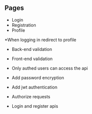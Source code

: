 ## Pages

- Login
- Registration
- Profile

\*When logging in redirect to profile

- Back-end validation
- Front-end validation

- Only authed users can access the api

- Add password encryption
- Add jwt authentication
- Authorize requests

- Login and register apis
